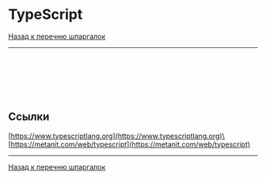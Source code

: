 # TypeScript

[Назад к перечню шпаргалок][back]

---

```typescript

```

```typescript

```

```typescript

```

```typescript

```

```typescript

```

```typescript

```

```typescript

```

## Ссылки

[https://www.typescriptlang.org](https://www.typescriptlang.org)\
[https://metanit.com/web/typescript](https://metanit.com/web/typescript)

---

[Назад к перечню шпаргалок][back]

[back]: <../.> "Назад к перечню шпаргалок"